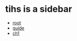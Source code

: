 <!-- docs/_sidebar.md -->
# tihs is a sidebar
- [root](/)
- [guide](guide.md "The greatest guide in the world")
- [ch1](./ch1 "The chapter one")
